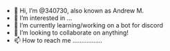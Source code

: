 - 👋 Hi, I’m @340730, also known as Andrew M.
- 👀 I’m interested in ...
- 🌱 I’m currently learning/working on a bot for discord
- 💞️ I’m looking to collaborate on anything!
- 📫 How to reach me .................

<!---
340730/340730 is a ✨ special ✨ repository because its `README.md` (this file) appears on your GitHub profile.
You can click the Preview link to take a look at your changes.
--->
